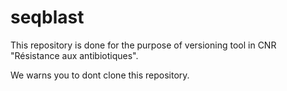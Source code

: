 # seqblast

This repository is done for the purpose of versioning tool in CNR "Résistance aux antibiotiques".

We warns you to dont clone this repository.
